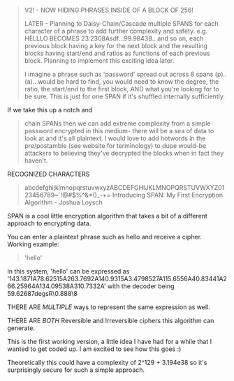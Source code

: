 
> V2! - NOW HIDING PHRASES INSIDE OF A BLOCK OF 256!
>
> LATER - Planning to Daisy-Chain/Cascade multiple SPANS for each character of a phrase to add further complexity and safety. e.g. HELLLO BECOMES 23.2308Asdf...99.9843B.. and so on, each previous block having a key for the next block and the resulting blocks having start/end and ratios as functions of
> each previous block. Planning to implement this exciting idea later.
>
> I imagine a phrase such as 'password' spread out across 8 spans (p)..(a).. would be hard to find, you would need to know the degree, the ratio, the start/end to the first block, AND what you're looking for to be sure. This is just for one SPAN if it's shuffled internally sufficiently.

If we take this up a notch and
> chain SPANs then we can add extreme complexity from a simple password encrypted in this medium- there will be a sea of data to look at and it's all plaintext. I would love to add hotwords in the pre/postamble (see website for terminology) to dupe would-be attackers to believing they've decrypted the blocks
> when in fact they haven't.


RECOGNIZED CHARACTERS
> abcdefghijklmnopqrstuvwxyzABCDEFGHIJKLMNOPQRSTUVWXYZ0123456789~`!@#$%^&*()_-+=
Introducing SPAN: My First Encryption Algorithm - Joshua Loysch

SPAN is a cool little encryption algorithm that takes a bit of a different approach to encrypting data. 

You can enter a plaintext phrase such as hello and receive a cipher. Working example:

> 'hello'

In this system, 'hello' can be expressed as '143.1871A78.62515A263.7692A140.9315A3.4798527A115.6556A40.83441A266.25964A134.09538A310.7332A' with the decoder being 59.62687degsR\\0.888\\8

THERE ARE *MULTIPLE* ways to represent the same expression as well.

THERE ARE *BOTH* Reversible and Irreversible ciphers this algorithm can generate.

This is the first working version, a little idea I have had for a while that I wanted to get coded up. I am excited to see how this goes :)

Theoretically this could have a complexity of 2^129 + 3.194e38 so it's surprisingly secure for such a simple approach. 
